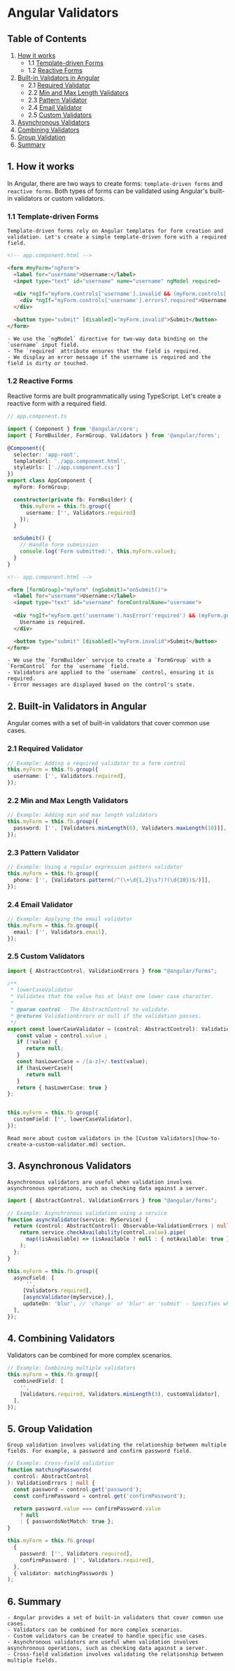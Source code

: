 # Angular Validators

## Table of Contents

1. [How it works](#1-how-it-works)
   - 1.1 [Template-driven Forms](#11-template-driven-forms)
   - 1.2 [Reactive Forms](#12-reactive-forms)
2. [Built-in Validators in Angular](#2-built-in-validators-in-angular)
   - 2.1 [Required Validator](#21-required-validator)
   - 2.2 [Min and Max Length Validators](#22-min-and-max-length-validators)
   - 2.3 [Pattern Validator](#23-pattern-validator)
   - 2.4 [Email Validator](#24-email-validator)
   - 2.5 [Custom Validators](#25-custom-validators)
3. [Asynchronous Validators](#3-asynchronous-validators)
4. [Combining Validators](#4-combining-validators)
5. [Group Validation](#5-group-validation)
6. [Summary](#6-summary)


## 1. How it works
In Angular, there are two ways to create forms: `template-driven forms` and `reactive forms`. Both types of forms can be validated using Angular's built-in validators or custom validators.
### 1.1 Template-driven Forms

```admonish note title="Template-driven Forms"
Template-driven forms rely on Angular templates for form creation and validation. Let's create a simple template-driven form with a required field.
```

```html
<!-- app.component.html -->

<form #myForm="ngForm">
  <label for="username">Username:</label>
  <input type="text" id="username" name="username" ngModel required>
  
  <div *ngIf="myForm.controls['username'].invalid && (myForm.controls['username'].dirty || myForm.controls['username'].touched)">
    <div *ngIf="myForm.controls['username'].errors?.required">Username is required.</div>
  </div>

  <button type="submit" [disabled]="myForm.invalid">Submit</button>
</form>

```


```admonish note title="Summary:"
- We use the `ngModel` directive for two-way data binding on the `username` input field.
- The `required` attribute ensures that the field is required.
- We display an error message if the username is required and the field is dirty or touched.
```


### 1.2 Reactive Forms

Reactive forms are built programmatically using TypeScript. Let's create a reactive form with a required field.

```typescript
// app.component.ts

import { Component } from '@angular/core';
import { FormBuilder, FormGroup, Validators } from '@angular/forms';

@Component({
  selector: 'app-root',
  templateUrl: './app.component.html',
  styleUrls: ['./app.component.css']
})
export class AppComponent {
  myForm: FormGroup;

  constructor(private fb: FormBuilder) {
    this.myForm = this.fb.group({
      username: ['', Validators.required]
    });
  }

  onSubmit() {
    // Handle form submission
    console.log('Form submitted:', this.myForm.value);
  }
}
```

```html
<!-- app.component.html -->

<form [formGroup]="myForm" (ngSubmit)="onSubmit()">
  <label for="username">Username:</label>
  <input type="text" id="username" formControlName="username">
  
  <div *ngIf="myForm.get('username').hasError('required') && (myForm.get('username').dirty || myForm.get('username').touched)">
    Username is required.
  </div>

  <button type="submit" [disabled]="myForm.invalid">Submit</button>
</form>
```

```admonish note title="Summary:"
- We use the `FormBuilder` service to create a `FormGroup` with a `FormControl` for the `username` field.
- Validators are applied to the `username` control, ensuring it is required.
- Error messages are displayed based on the control's state.
```


## 2. Built-in Validators in Angular

Angular comes with a set of built-in validators that cover common use cases.


### 2.1 Required Validator

```typescript
// Example: Adding a required validator to a form control
this.myForm = this.fb.group({
  username: ['', Validators.required],
});
```

### 2.2 Min and Max Length Validators

```typescript
// Example: Adding min and max length validators
this.myForm = this.fb.group({
  password: ['', [Validators.minLength(6), Validators.maxLength(10)]],
});
```

### 2.3 Pattern Validator

```typescript
// Example: Using a regular expression pattern validator
this.myForm = this.fb.group({
  phone: ['', [Validators.pattern(/^(\+\d{1,2}\s?)?(\d{10})$/)]],
});
```

### 2.4 Email Validator

```typescript
// Example: Applying the email validator
this.myForm = this.fb.group({
  email: ['', Validators.email],
});
```

### 2.5 Custom Validators

```typescript
import { AbstractControl, ValidationErrors } from "@angular/forms";

/**
 * lowerCaseValidator
 * Validates that the value has at least one lower case character.
 *
 * @param control - The AbstractControl to validate.
 * @returns ValidationErrors or null if the validation passes.
 */
export const lowerCaseValidator = (control: AbstractControl): ValidationErrors | null => {
   const value = control.value ;
   if (!value) {
      return null;
   }
   const hasLowerCase = /[a-z]+/.test(value);
   if (hasLowerCase){
      return null
   }
   return { hasLowerCase: true }
};


this.myForm = this.fb.group({
  customField: ['', lowerCaseValidator],
});
```

```admonish note title="Summary:"
Read more about custom validators in the [Custom Validators](how-to-create-a-custom-validator.md) section.
```

## 3. Asynchronous Validators
```admonish note title="Asynchronous Validators"
Asynchronous validators are useful when validation involves asynchronous operations, such as checking data against a server.
```

```typescript
import { AbstractControl, ValidationErrors } from "@angular/forms";

// Example: Asynchronous validation using a service
function asyncValidator(service: MyService) {
  return (control: AbstractControl): Observable<ValidationErrors | null> => {
    return service.checkAvailability(control.value).pipe(
      map((isAvailable) => (isAvailable ? null : { notAvailable: true }))
    );
  };
}

this.myForm = this.fb.group({
  asyncField: [
      '',
     [Validators.required],
     [asyncValidator(myService),],   
     updateOn: 'blur', // 'change' or 'blur' or 'submit' - Specifies when the form should be updated
  ],
});
```

## 4. Combining Validators

Validators can be combined for more complex scenarios.

```typescript
// Example: Combining multiple validators
this.myForm = this.fb.group({
  combinedField: [
    '',
    [Validators.required, Validators.minLength(3), customValidator],
  ],
});
```

## 5. Group Validation
```admonish note title="Cross-Field Validation"
Group validation involves validating the relationship between multiple fields. For example, a password and confirm password field.
```

```typescript
// Example: Cross-field validation
function matchingPasswords(
  control: AbstractControl
): ValidationErrors | null {
  const password = control.get('password');
  const confirmPassword = control.get('confirmPassword');

  return password.value === confirmPassword.value
    ? null
    : { passwordsNotMatch: true };
}

this.myForm = this.fb.group(
  {
    password: ['', Validators.required],
    confirmPassword: ['', Validators.required],
  },
  { validator: matchingPasswords }
);
```

## 6. Summary

```admonish note title="Summary"
- Angular provides a set of built-in validators that cover common use cases.
- Validators can be combined for more complex scenarios.
- Custom validators can be created to handle specific use cases.
- Asynchronous validators are useful when validation involves asynchronous operations, such as checking data against a server.
- Cross-field validation involves validating the relationship between multiple fields.
```
